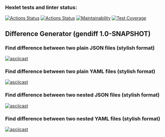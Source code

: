 ### Hexlet tests and linter status:
[![Actions Status](https://github.com/tim17d/java-project-71/actions/workflows/hexlet-check.yml/badge.svg)](https://github.com/tim17d/java-project-71/actions)
[![Actions Status](https://github.com/tim17d/java-project-71/actions/workflows/project-workflow.yml/badge.svg)](https://github.com/tim17d/java-project-71/actions)
[![Maintainability](https://api.codeclimate.com/v1/badges/4005218c212a5125d608/maintainability)](https://codeclimate.com/github/tim17d/java-project-71/maintainability)
[![Test Coverage](https://api.codeclimate.com/v1/badges/4005218c212a5125d608/test_coverage)](https://codeclimate.com/github/tim17d/java-project-71/test_coverage)

## Difference Generator (gendiff 1.0-SNAPSHOT)
### Find difference between two plain JSON files (stylish format)
[![asciicast](https://asciinema.org/a/DjdUwk62ET3f9bd2c2mgHwb3p.svg)](https://asciinema.org/a/DjdUwk62ET3f9bd2c2mgHwb3p)

### Find difference between two plain YAML files (stylish format)
[![asciicast](https://asciinema.org/a/uyKBeHQe31P22DSv0YDf5erns.svg)](https://asciinema.org/a/uyKBeHQe31P22DSv0YDf5erns)

### Find difference between two nested JSON files (stylish format)
[![asciicast](https://asciinema.org/a/tiAPKqGP1LZPk2F5JWIIN5DmA.svg)](https://asciinema.org/a/tiAPKqGP1LZPk2F5JWIIN5DmA)

### Find difference between two nested YAML files (stylish format)
[![asciicast](https://asciinema.org/a/1OxzmV0l11BYGeJdV58I33Ryz.svg)](https://asciinema.org/a/1OxzmV0l11BYGeJdV58I33Ryz)
